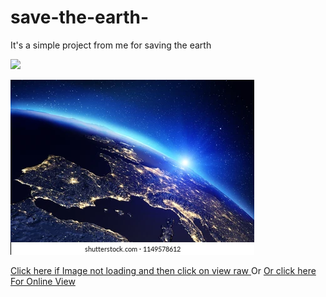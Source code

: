# save-the-earth-
It's a simple project from me for saving the earth


<p><img src="https://www.shutterstock.com/image-illustration/planet-earth-sunrise-elements-this-image-1149578612"></p>

<p><img src="./Earth.webp"></p>

<a href="./Earth.webp"> Click here if Image not loading and then click on view raw </a> 
Or
<a href="https://raw.githubusercontent.com/BlaizingInfernoDragon123/save-the-earth-/main/Earth.webp">Or click here For Online View</a>

